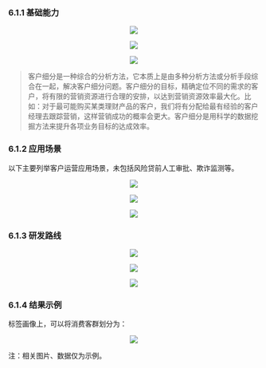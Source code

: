 ### 6.1.1 基础能力

<p align="center">
<img src="https://github.com/IvanaXu/DecisionScience/releases/download/base/6.1.1.0-000.png">
</p>

<p align="center">
<img src="https://github.com/IvanaXu/DecisionScience/releases/download/base/6.1.1.0-001.png">
</p>

<p align="center">
<img src="https://github.com/IvanaXu/DecisionScience/releases/download/base/6.1.1.0-002.png">
</p>

> 客户细分是一种综合的分析方法，它本质上是由多种分析方法或分析手段综合在一起，解决客户细分问题。客户细分的目标，精确定位不同的需求的客户，将有限的营销资源进行合理的安排，以达到营销资源效率最大化。比如：对于最可能购买某类理财产品的客户，我们将有分配给最有经验的客户经理去跟踪营销，这样营销成功的概率会更大。客户细分是用科学的数据挖掘方法来提升各项业务目标的达成效率。


### 6.1.2 应用场景
以下主要列举客户运营应用场景，未包括风险贷前人工审批、欺诈监测等。

<p align="center">
<img src="https://github.com/IvanaXu/DecisionScience/releases/download/base/6.1.2.0-000.png">
</p>

<p align="center">
<img src="https://github.com/IvanaXu/DecisionScience/releases/download/base/6.1.2.0-001.png">
</p>

<p align="center">
<img src="https://github.com/IvanaXu/DecisionScience/releases/download/base/6.1.2.0-002.png">
</p>

### 6.1.3 研发路线

<p align="center">
<img src="https://github.com/IvanaXu/DecisionScience/releases/download/base/6.1.3.0-000.png">
</p>

<p align="center">
<img src="https://github.com/IvanaXu/DecisionScience/releases/download/base/6.1.3.0-001.png">
</p>

<p align="center">
<img src="https://github.com/IvanaXu/DecisionScience/releases/download/base/6.1.3.0-002.png">
</p>

### 6.1.4 结果示例
标签画像上，可以将消费客群划分为：

<p align="center">
<img src="https://github.com/IvanaXu/DecisionScience/releases/download/base/6.1.4.0-000.png">
</p>

注：相关图片、数据仅为示例。

